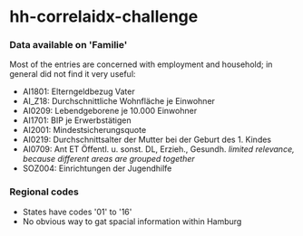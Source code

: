 # hh-correlaidx-challenge

### Data available on 'Familie'
Most of the entries are concerned with employment and household; in general 
did not find it very useful:
- AI1801: Elterngeldbezug Vater
- AI_Z18: Durchschnittliche Wohnfläche je Einwohner
- AI0209: Lebendgeborene je 10.000 Einwohner
- AI1701: BIP je Erwerbstätigen
- AI2001: Mindestsicherungsquote
- AI0219: Durchschnittsalter der Mutter bei der Geburt des 1. Kindes
- AI0709: Ant ET Öffentl. u. sonst. DL, Erzieh., Gesundh. *limited relevance,
because different areas are grouped together*
- SOZ004: Einrichtungen der Jugendhilfe


### Regional codes
- States have codes '01' to '16'
- No obvious way to gat spacial information within Hamburg
